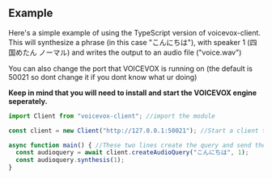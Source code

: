 ## Example
Here's a simple example of using the TypeScript version of voicevox-client. This will synthesize a phrase (in this case "こんにちは"), with speaker 1 (四国めたん ノーマル) and writes the output to an audio file ("voice.wav")

You can also change the port that VOICEVOX is running on (the default is 50021 so dont change it if you dont know what ur doing)

**Keep in mind that you will need to install and start the VOICEVOX engine seperately.**

```ts
import Client from "voicevox-client"; //import the module

const client = new Client("http://127.0.0.1:50021"); //Start a client that sends requests to 50021 (default port for VOICEVOX running locally)

async function main() { //These two lines create the query and send the request for it to be synthesized
  const audioquery = await client.createAudioQuery("こんにちは", 1); 
  const audioquery.synthesis(1);
}
```